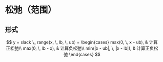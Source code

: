 # 松弛（范围）

## 形式

$$
y = slack \_ range(x, \, lb, \, ub) = \begin{cases}
max(0, \, x - ub), & 计算正松弛\\
max(0, \, lb - x), & 计算负松弛\\
min(|x - ub|, \, |x - lb|), & 计算正负松弛
\end{cases}
$$
